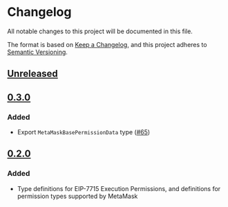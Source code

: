 # Changelog

All notable changes to this project will be documented in this file.

The format is based on [Keep a Changelog](https://keepachangelog.com/en/1.0.0/),
and this project adheres to [Semantic Versioning](https://semver.org/spec/v2.0.0.html).

## [Unreleased]

## [0.3.0]

### Added

- Export `MetaMaskBasePermissionData` type ([#65](https://github.com/metamask/delegation-toolkit/pull/65))

## [0.2.0]

### Added

- Type definitions for EIP-7715 Execution Permissions, and definitions for permission types supported by MetaMask

[Unreleased]: https://github.com/MetaMask/delegation-toolkit/compare/@metamask/7715-permission-types@0.3.0...HEAD
[0.3.0]: https://github.com/MetaMask/delegation-toolkit/compare/@metamask/7715-permission-types@0.2.0...@metamask/7715-permission-types@0.3.0
[0.2.0]: https://github.com/MetaMask/delegation-toolkit/releases/tag/@metamask/7715-permission-types@0.2.0
